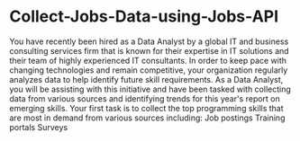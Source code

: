 # Collect-Jobs-Data-using-Jobs-API
You have recently been hired as a Data Analyst by a global IT and business consulting services firm that is known for their expertise in IT solutions and their team of highly experienced IT consultants.  In order to keep pace with changing technologies and remain competitive, your organization regularly analyzes data to help identify future skill requirements.   As a Data Analyst, you will be assisting with this initiative and have been tasked with collecting data from various sources and identifying trends for this year's report on emerging skills.   Your first task is to collect the top programming skills that are most in demand from various sources including:  Job postings  Training portals  Surveys
